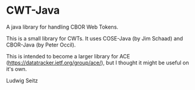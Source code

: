 # CWT-Java
A java library for handling CBOR Web Tokens.

This is a small library for CWTs. It uses COSE-Java (by Jim Schaad) and CBOR-Java (by Peter Occil).

This is intended to become a larger library for ACE (https://datatracker.ietf.org/group/ace/), but I thought it might be useful 
on it's own.

Ludwig Seitz
